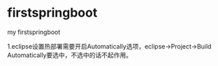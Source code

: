 # firstspringboot
my firstspringboot

1.eclipse设置热部署需要开启Automatically选项，eclipse->Project->Build Automatically要选中，不选中的话不起作用。